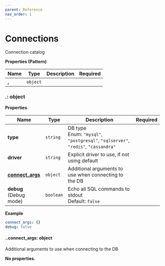 ```yaml
---
parent: Reference
nav_order: 1
---
```


# Connections

Connection catalog


**Properties (Pattern)**

|Name|Type|Description|Required|
|----|----|-----------|--------|
|[**\.**](#)|`object`|||

<a name=""></a>
### \.: object

**Properties**

|Name|Type|Description|Required|
|----|----|-----------|--------|
|**type**|`string`|DB type<br/>Enum: `"mysql"`, `"postgresql"`, `"sqlserver"`, `"redis"`, `"cassandra"`<br/>||
|**driver**|`string`|Explicit driver to use, if not using default<br/>||
|[**connect\_args**](#connect_args)|`object`|Additional arguments to use when connecting to the DB<br/>||
|**debug**<br/>(Debug mode)|`boolean`|Echo all SQL commands to stdout<br/>Default: `false`<br/>||

**Example**

```yaml
connect_args: {}
debug: false

```

<a name="connect_args"></a>
#### \.\.connect\_args: object

Additional arguments to use when connecting to the DB


**No properties.**


